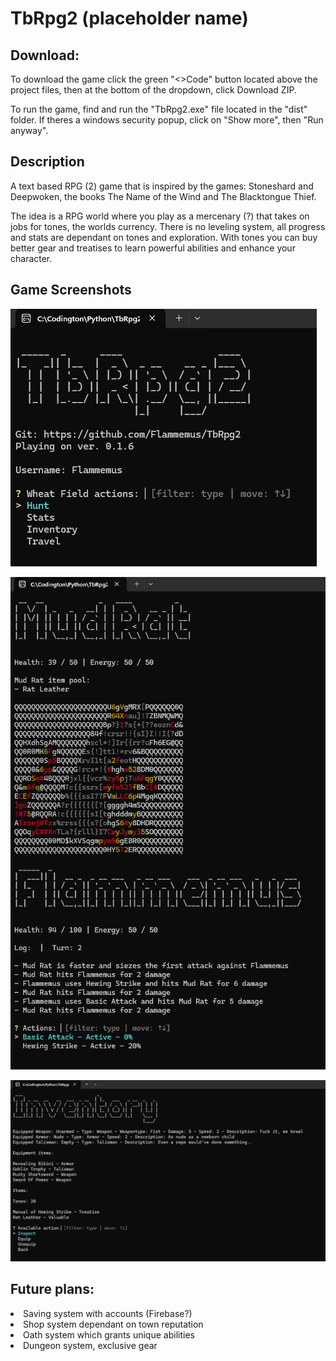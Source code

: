 <h1>TbRpg2 (placeholder name)</h1>

## Download:

To download the game click the green "<>Code" button located above the project files, then at the bottom of the dropdown, click Download ZIP.

To run the game, find and run the "TbRpg2.exe" file located in the "dist" folder. If theres a windows security popup, click on "Show more", then "Run anyway".

## Description

A text based RPG (2) game that is inspired by the games: Stoneshard and Deepwoken, the books The Name of the Wind and The Blacktongue Thief.

The idea is a RPG world where you play as a mercenary (?) that takes on jobs for tones, the worlds currency. There is no leveling system, all progress and stats are dependant on tones and exploration. With tones you can buy better gear and treatises to learn powerful abilities and enhance your character.

## Game Screenshots

![Intro Screen](./readmeSC/introScreen.png)

![Battle Screen](./readmeSC/battleScreen.png)

![Inventory Screen](./readmeSC/inventoryScreen.png)


## Future plans:
<li>Saving system with accounts (Firebase?)</li>
<li>Shop system dependant on town reputation</li>
<li>Oath system which grants unique abilities</li>
<li>Dungeon system, exclusive gear</li>
